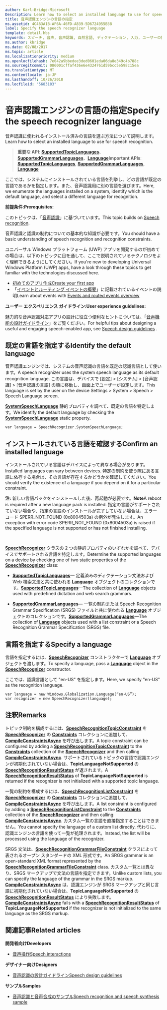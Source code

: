```yaml
---
author: Karl-Bridge-Microsoft
Description: Learn how to select an installed language to use for speech recognition.
title: 音声認識エンジンの言語の指定
ms.assetid: 4C463A1B-AF6A-46FD-A839-5D6724955B38
label: Specify the speech recognizer language
template: detail.hbs
keywords: スピーチ, 音声, 音声認識, 自然言語, ディクテーション, 入力, ユーザーの操作
ms.author: kbridge
ms.date: 02/08/2017
ms.topic: article
ms.localizationpriority: medium
ms.openlocfilehash: 7e042a9bbedee3ded0601eda06da8e349c4b788c
ms.sourcegitcommit: 086001cffaf436e6e4324761d59bcc5e598c15ea
ms.translationtype: MT
ms.contentlocale: ja-JP
ms.lasthandoff: 10/26/2018
ms.locfileid: "5683103"
---
```

# <a name="specify-the-speech-recognizer-language"></a><span data-ttu-id="46e90-103">音声認識エンジンの言語の指定</span><span class="sxs-lookup"><span data-stu-id="46e90-103">Specify the speech recognizer language</span></span>


<span data-ttu-id="46e90-104">音声認識に使われるインストール済みの言語を選ぶ方法について説明します。</span><span class="sxs-lookup"><span data-stu-id="46e90-104">Learn how to select an installed language to use for speech recognition.</span></span>

> <span data-ttu-id="46e90-105">**重要な API**: [**SupportedTopicLanguages**](https://msdn.microsoft.com/library/windows/apps/dn653251)、[**SupportedGrammarLanguages**](https://msdn.microsoft.com/library/windows/apps/dn653250)、[**Language**](https://msdn.microsoft.com/library/windows/apps/br206804)</span><span class="sxs-lookup"><span data-stu-id="46e90-105">**Important APIs**: [**SupportedTopicLanguages**](https://msdn.microsoft.com/library/windows/apps/dn653251), [**SupportedGrammarLanguages**](https://msdn.microsoft.com/library/windows/apps/dn653250), [**Language**](https://msdn.microsoft.com/library/windows/apps/br206804)</span></span>


<span data-ttu-id="46e90-106">ここでは、システムにインストールされている言語を列挙し、どの言語が既定の言語であるかを指定します。また、音声認識用に別の言語を選びます。</span><span class="sxs-lookup"><span data-stu-id="46e90-106">Here, we enumerate the languages installed on a system, identify which is the default language, and select a different language for recognition.</span></span>

**<span data-ttu-id="46e90-107">前提条件:</span><span class="sxs-lookup"><span data-stu-id="46e90-107">Prerequisites:</span></span>**

<span data-ttu-id="46e90-108">このトピックは、「[音声認識](speech-recognition.md)」に基づいています。</span><span class="sxs-lookup"><span data-stu-id="46e90-108">This topic builds on [Speech recognition](speech-recognition.md).</span></span>

<span data-ttu-id="46e90-109">音声認識と認識の制約についての基本的な知識が必要です。</span><span class="sxs-lookup"><span data-stu-id="46e90-109">You should have a basic understanding of speech recognition and recognition constraints.</span></span>

<span data-ttu-id="46e90-110">ユニバーサル Windows プラットフォーム (UWP) アプリを開発するのが初めての場合は、以下のトピックに目を通して、ここで説明されているテクノロジをよく理解できるようにしてください。</span><span class="sxs-lookup"><span data-stu-id="46e90-110">If you're new to developing Universal Windows Platform (UWP) apps, have a look through these topics to get familiar with the technologies discussed here.</span></span>

-   [<span data-ttu-id="46e90-111">初めてのアプリ作成</span><span class="sxs-lookup"><span data-stu-id="46e90-111">Create your first app</span></span>](https://msdn.microsoft.com/library/windows/apps/bg124288)
-   <span data-ttu-id="46e90-112">「[イベントとルーティング イベントの概要](https://msdn.microsoft.com/library/windows/apps/mt185584)」に記載されているイベントの説明</span><span class="sxs-lookup"><span data-stu-id="46e90-112">Learn about events with [Events and routed events overview](https://msdn.microsoft.com/library/windows/apps/mt185584)</span></span>

**<span data-ttu-id="46e90-113">ユーザー エクスペリエンス ガイドライン:</span><span class="sxs-lookup"><span data-stu-id="46e90-113">User experience guidelines:</span></span>**

<span data-ttu-id="46e90-114">魅力的な音声認識対応アプリの設計に役立つ便利なヒントについては、「[音声機能の設計ガイドライン](https://msdn.microsoft.com/library/windows/apps/dn596121)」をご覧ください。</span><span class="sxs-lookup"><span data-stu-id="46e90-114">For helpful tips about designing a useful and engaging speech-enabled app, see [Speech design guidelines](https://msdn.microsoft.com/library/windows/apps/dn596121) .</span></span>

## <a name="identify-the-default-language"></a><span data-ttu-id="46e90-115">既定の言語を指定する</span><span class="sxs-lookup"><span data-stu-id="46e90-115">Identify the default language</span></span>


<span data-ttu-id="46e90-116">音声認識エンジンでは、システムの音声認識の言語を既定の認識言語として使います。</span><span class="sxs-lookup"><span data-stu-id="46e90-116">A speech recognizer uses the system speech language as its default recognition language.</span></span> <span data-ttu-id="46e90-117">この言語は、デバイスで [設定] &gt; [システム] &gt; [音声認識] &gt; [音声認識の言語] の順に移動し、画面上でユーザーが設定します。</span><span class="sxs-lookup"><span data-stu-id="46e90-117">This language is set by the user on the device Settings &gt; System &gt; Speech &gt; Speech Language screen.</span></span>

<span data-ttu-id="46e90-118">[**SystemSpeechLanguage**](https://msdn.microsoft.com/library/windows/apps/dn653252) 静的プロパティを調べて、既定の言語を特定します。</span><span class="sxs-lookup"><span data-stu-id="46e90-118">We identify the default language by checking the [**SystemSpeechLanguage**](https://msdn.microsoft.com/library/windows/apps/dn653252) static property.</span></span>

```CSharp
var language = SpeechRecognizer.SystemSpeechLanguage; 
```

## <a name="confirm-an-installed-language"></a><span data-ttu-id="46e90-119">インストールされている言語を確認する</span><span class="sxs-lookup"><span data-stu-id="46e90-119">Confirm an installed language</span></span>


<span data-ttu-id="46e90-120">インストールされている言語はデバイスによって異なる場合があります。</span><span class="sxs-lookup"><span data-stu-id="46e90-120">Installed languages can vary between devices.</span></span> <span data-ttu-id="46e90-121">特定の制約を使う際にある言語に依存する場合は、その言語が存在するかどうかを確認してください。</span><span class="sxs-lookup"><span data-stu-id="46e90-121">You should verify the existence of a language if you depend on it for a particular constraint.</span></span>

<span data-ttu-id="46e90-122">**注:** 新しい言語パックをインストールした後、再起動が必要です。</span><span class="sxs-lookup"><span data-stu-id="46e90-122">**Note**A reboot is required after a new language pack is installed.</span></span> <span data-ttu-id="46e90-123">指定の言語がサポートされていない場合や、指定の言語のインストールが完了していない場合は、エラー コード SPERR\_NOT\_FOUND (0x8004503a) の例外が発生します。</span><span class="sxs-lookup"><span data-stu-id="46e90-123">An exception with error code SPERR\_NOT\_FOUND (0x8004503a) is raised if the specified language is not supported or has not finished installing.</span></span>

 

<span data-ttu-id="46e90-124">[**SpeechRecognizer**](https://msdn.microsoft.com/library/windows/apps/dn653226) クラスの 2 つの静的プロパティのいずれかを調べて、デバイスでサポートされる言語を特定します。</span><span class="sxs-lookup"><span data-stu-id="46e90-124">Determine the supported languages on a device by checking one of two static properties of the [**SpeechRecognizer**](https://msdn.microsoft.com/library/windows/apps/dn653226) class:</span></span>

-   <span data-ttu-id="46e90-125">[**SupportedTopicLanguages**](https://msdn.microsoft.com/library/windows/apps/dn653251)— 定義済みのディクテーション文法および Web 検索文法と共に使われる [**Language**](https://msdn.microsoft.com/library/windows/apps/br206804) オブジェクトのコレクションです。</span><span class="sxs-lookup"><span data-stu-id="46e90-125">[**SupportedTopicLanguages**](https://msdn.microsoft.com/library/windows/apps/dn653251)—The collection of [**Language**](https://msdn.microsoft.com/library/windows/apps/br206804) objects used with predefined dictation and web search grammars.</span></span>

-   <span data-ttu-id="46e90-126">[**SupportedGrammarLanguages**](https://msdn.microsoft.com/library/windows/apps/dn653250)— 一覧の制約または Speech Recognition Grammar Specification (SRGS) ファイルと共に使われる [**Language**](https://msdn.microsoft.com/library/windows/apps/br206804) オブジェクトのコレクションです。</span><span class="sxs-lookup"><span data-stu-id="46e90-126">[**SupportedGrammarLanguages**](https://msdn.microsoft.com/library/windows/apps/dn653250)—The collection of [**Language**](https://msdn.microsoft.com/library/windows/apps/br206804) objects used with a list constraint or a Speech Recognition Grammar Specification (SRGS) file.</span></span>

## <a name="specify-a-language"></a><span data-ttu-id="46e90-127">言語を指定する</span><span class="sxs-lookup"><span data-stu-id="46e90-127">Specify a language</span></span>


<span data-ttu-id="46e90-128">言語を指定するには、[**SpeechRecognizer**](https://msdn.microsoft.com/library/windows/apps/dn653226) コンストラクターで [**Language**](https://msdn.microsoft.com/library/windows/apps/br206804) オブジェクトを渡します。</span><span class="sxs-lookup"><span data-stu-id="46e90-128">To specify a language, pass a [**Language**](https://msdn.microsoft.com/library/windows/apps/br206804) object in the [**SpeechRecognizer**](https://msdn.microsoft.com/library/windows/apps/dn653226) constructor.</span></span>

<span data-ttu-id="46e90-129">ここでは、認識言語として "en-US" を指定します。</span><span class="sxs-lookup"><span data-stu-id="46e90-129">Here, we specify "en-US" as the recognition language.</span></span>


```CSharp
var language = new Windows.Globalization.Language(“en-US”); 
var recognizer = new SpeechRecognizer(language); 
```

## <a name="remarks"></a><span data-ttu-id="46e90-130">注釈</span><span class="sxs-lookup"><span data-stu-id="46e90-130">Remarks</span></span>


<span data-ttu-id="46e90-131">トピック制約を構成するには、[**SpeechRecognitionTopicConstraint**](https://msdn.microsoft.com/library/windows/apps/dn631446) を [**SpeechRecognizer**](https://msdn.microsoft.com/library/windows/apps/dn653226) の [**Constraints**](https://msdn.microsoft.com/library/windows/apps/dn653241) コレクションに追加して、[**CompileConstraintsAsync**](https://msdn.microsoft.com/library/windows/apps/dn653240) を呼び出します。</span><span class="sxs-lookup"><span data-stu-id="46e90-131">A topic constraint can be configured by adding a [**SpeechRecognitionTopicConstraint**](https://msdn.microsoft.com/library/windows/apps/dn631446) to the [**Constraints**](https://msdn.microsoft.com/library/windows/apps/dn653241) collection of the [**SpeechRecognizer**](https://msdn.microsoft.com/library/windows/apps/dn653226) and then calling [**CompileConstraintsAsync**](https://msdn.microsoft.com/library/windows/apps/dn653240).</span></span> <span data-ttu-id="46e90-132">サポートされているトピックの言語で認識エンジンが初期化されていない場合は、**TopicLanguageNotSupported** の [**SpeechRecognitionResultStatus**](https://msdn.microsoft.com/library/windows/apps/dn631433) が返されます。</span><span class="sxs-lookup"><span data-stu-id="46e90-132">A [**SpeechRecognitionResultStatus**](https://msdn.microsoft.com/library/windows/apps/dn631433) of **TopicLanguageNotSupported** is returned if the recognizer is not initialized with a supported topic language.</span></span>

<span data-ttu-id="46e90-133">一覧の制約を構成するには、[**SpeechRecognitionListConstraint**](https://msdn.microsoft.com/library/windows/apps/dn631421) を [**SpeechRecognizer**](https://msdn.microsoft.com/library/windows/apps/dn653226) の [**Constraints**](https://msdn.microsoft.com/library/windows/apps/dn653241) コレクションに追加して、[**CompileConstraintsAsync**](https://msdn.microsoft.com/library/windows/apps/dn653240) を呼び出します。</span><span class="sxs-lookup"><span data-stu-id="46e90-133">A list constraint is configured by adding a [**SpeechRecognitionListConstraint**](https://msdn.microsoft.com/library/windows/apps/dn631421) to the [**Constraints**](https://msdn.microsoft.com/library/windows/apps/dn653241) collection of the [**SpeechRecognizer**](https://msdn.microsoft.com/library/windows/apps/dn653226) and then calling [**CompileConstraintsAsync**](https://msdn.microsoft.com/library/windows/apps/dn653240).</span></span> <span data-ttu-id="46e90-134">カスタム一覧の言語を直接指定することはできません。</span><span class="sxs-lookup"><span data-stu-id="46e90-134">You cannot specify the language of a custom list directly.</span></span> <span data-ttu-id="46e90-135">代わりに、認識エンジンの言語を使って一覧が処理されます。</span><span class="sxs-lookup"><span data-stu-id="46e90-135">Instead, the list will be processed using the language of the recognizer.</span></span>

<span data-ttu-id="46e90-136">SRGS 文法は、[**SpeechRecognitionGrammarFileConstraint**](https://msdn.microsoft.com/library/windows/apps/dn631412) クラスによって表されるオープン スタンダードの XML 形式です。</span><span class="sxs-lookup"><span data-stu-id="46e90-136">An SRGS grammar is an open-standard XML format represented by the [**SpeechRecognitionGrammarFileConstraint**](https://msdn.microsoft.com/library/windows/apps/dn631412) class.</span></span> <span data-ttu-id="46e90-137">カスタム一覧とは異なり、SRGS マークアップで文法の言語を指定できます。</span><span class="sxs-lookup"><span data-stu-id="46e90-137">Unlike custom lists, you can specify the language of the grammar in the SRGS markup.</span></span> <span data-ttu-id="46e90-138">[**CompileConstraintsAsync**](https://msdn.microsoft.com/library/windows/apps/dn653240) は、認識エンジンが SRGS マークアップと同じ言語に初期化されていない場合は、**TopicLanguageNotSupported** の [**SpeechRecognitionResultStatus**](https://msdn.microsoft.com/library/windows/apps/dn631433) により失敗します。</span><span class="sxs-lookup"><span data-stu-id="46e90-138">[**CompileConstraintsAsync**](https://msdn.microsoft.com/library/windows/apps/dn653240) fails with a [**SpeechRecognitionResultStatus**](https://msdn.microsoft.com/library/windows/apps/dn631433) of **TopicLanguageNotSupported** if the recognizer is not initialized to the same language as the SRGS markup.</span></span>

## <a name="related-articles"></a><span data-ttu-id="46e90-139">関連記事</span><span class="sxs-lookup"><span data-stu-id="46e90-139">Related articles</span></span>

**<span data-ttu-id="46e90-140">開発者向け</span><span class="sxs-lookup"><span data-stu-id="46e90-140">Developers</span></span>**

* [<span data-ttu-id="46e90-141">音声操作</span><span class="sxs-lookup"><span data-stu-id="46e90-141">Speech interactions</span></span>](speech-interactions.md)

**<span data-ttu-id="46e90-142">デザイナー向け</span><span class="sxs-lookup"><span data-stu-id="46e90-142">Designers</span></span>**

* [<span data-ttu-id="46e90-143">音声認識の設計ガイドライン</span><span class="sxs-lookup"><span data-stu-id="46e90-143">Speech design guidelines</span></span>](https://msdn.microsoft.com/library/windows/apps/dn596121)

**<span data-ttu-id="46e90-144">サンプル</span><span class="sxs-lookup"><span data-stu-id="46e90-144">Samples</span></span>**

* [<span data-ttu-id="46e90-145">音声認識と音声合成のサンプル</span><span class="sxs-lookup"><span data-stu-id="46e90-145">Speech recognition and speech synthesis sample</span></span>](http://go.microsoft.com/fwlink/p/?LinkID=619897)
 

 




